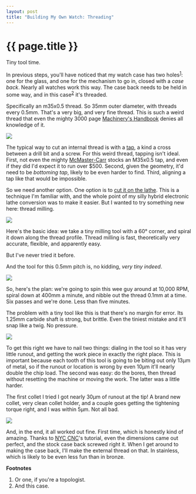 ```yaml
---
layout: post
title: "Building My Own Watch: Threading"
---
```


{{ page.title }}
================

<p class="meta">Tiny tool time.</p>

In previous steps, you'll have noticed that my watch case has two holes<sup>[1](#foot1)</sup>: one for the glass, and one for the mechanism to go in, closed with a *case back*. Nearly all watches work this way. The case back needs to be held in some way, and in this case<sup>[2](#foot2)</sup> it's threaded.

Specifically an m35x0.5 thread. So 35mm outer diameter, with threads every 0.5mm. That's a very big, and very fine thread. This is such a weird thread that even the mighty 3000 page [Machinery's Handbook](https://www.amazon.com/Machinerys-Handbook-Toolbox-Erik-Oberg/dp/0831137320/) denies all knowledge of it.

![](/misc-blog/images/handbook.jpg)

The typical way to cut an internal thread is with a [tap](https://en.wikipedia.org/wiki/Tap_and_die), a kind a cross between a drill bit and a screw. For this weird thread, tapping isn't ideal. First, not even the mighty [McMaster-Carr](https://www.mcmaster.com/products/taps/thread-size~m35/) stocks an M35x0.5 tap, and even if they did I'd expect it to run over $500. Second, given the geometry, it'd need to be *bottoming tap*, likely to be even harder to find. Third, aligning a tap like that would be impossible.

So we need another option. One option is to [cut it on the lathe](https://www.youtube.com/watch?v=Lb_BURLuI70). This is a technique I'm familiar with, and the whole point of my silly hybrid electronic lathe conversion was to make it easier. But I wanted to try something new here: thread milling.

![](/misc-blog/images/thread_cam.png)

Here's the basic idea: we take a tiny milling tool with a 60° corner, and spiral it down along the thread profile. Thread milling is fast, theoretically very accurate, flexible, and apparently easy.

But I've never tried it before.

And the tool for this 0.5mm pitch is, no kidding, *very tiny indeed*.

![](/misc-blog/images/thread_mill.jpg)

So, here's the plan: we're going to spin this wee guy around at 10,000 RPM, spiral down at 400mm a minute, and nibble out the thread 0.1mm at a time. Six passes and we're done. Less than five minutes.

The problem with a tiny tool like this is that there's no margin for error. Its 1.25mm carbide shaft is strong, but brittle. Even the tiniest mistake and it'll snap like a twig. No pressure.

![](/misc-blog/images/thread_mill_2.jpg)

To get this right we have to nail two things: dialing in the tool so it has very little runout, and getting the work piece in exactly the right place. This is important because each tooth of this tool is going to be biting out only 13μm of metal, so if the runout or location is wrong by even 10μm it'll nearly double the chip load. The second was easy: do the bores, then thread without resetting the machine or moving the work. The latter was a little harder.

The first collet I tried I got nearly 30μm of runout at the tip! A brand new collet, very clean collet holder, and a couple goes getting the tightening torque right, and I was within 5μm. Not all bad.

![](/misc-blog/images/internal_thread.jpg)

And, in the end, it all worked out fine. First time, which is honestly kind of amazing. Thanks to [NYC CNC](https://www.youtube.com/watch?v=ggo24jmlpWA)'s tutorial, even the dimensions came out perfect, and the stock case back screwed right it. When I get around to making the case back, I'll make the external thread on that. In stainless, which is likely to be even less fun than in bronze.

**Footnotes**

1. <a name="foot1"></a> Or one, if you're a topologist.
2. <a name="foot2"></a> And this case.